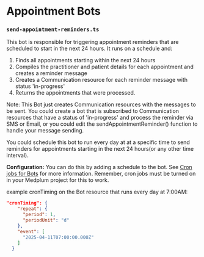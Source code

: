 # Appointment Bots

### `send-appointment-reminders.ts`

This bot is responsible for triggering appointment reminders that are scheduled to start in the next 24 hours. It runs on a schedule and:

1. Finds all appointments starting within the next 24 hours
2. Compiles the practitioner and patient details for each appointment and creates a reminder message
3. Creates a Communication resource for each reminder message with status 'in-progress'
4. Returns the appointments that were processed.

Note: This Bot just creates Communication resources with the messages to be sent. You could create a bot that is subscribed to Communication resources that have a status of 'in-progress' and process the reminder via SMS or Email, or you could edit the sendAppointmentReminder() function to handle your message sending.

You could schedule this bot to run every day at at a specific time to send reminders for appointments starting in the next 24 hours(or any other time interval).

**Configuration:**
You can do this by adding a schedule to the bot. See [Cron jobs for Bots](https://www.medplum.com/docs/bots/bot-cron-job) for more information. Remember, cron jobs must be turned on in your Medplum project for this to work.

example cronTiming on the Bot resource that runs every day at 7:00AM:

```json
"cronTiming": {
    "repeat": {
      "period": 1,
      "periodUnit": "d"
    },
    "event": [
      "2025-04-11T07:00:00.000Z"
    ]
  }
```
